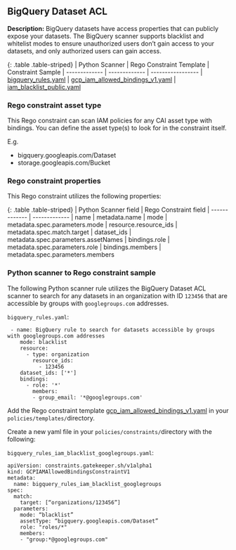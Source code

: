 ## BigQuery Dataset ACL

**Description:** BigQuery datasets have access properties that can publicly 
expose your datasets. The BigQuery scanner supports blacklist and whitelist 
modes to ensure unauthorized users don’t gain access to your datasets, and only 
authorized users can gain access.

{: .table .table-striped}
| Python Scanner | Rego Constraint Template | Constraint Sample
| ------------- | ------------- | -----------------
| [bigquery_rules.yaml](https://github.com/forseti-security/terraform-google-forseti/blob/master/modules/rules/templates/rules/bigquery_rules.yaml) | [gcp_iam_allowed_bindings_v1.yaml](https://github.com/forseti-security/policy-library/blob/master/policies/templates/gcp_iam_allowed_bindings_v1.yaml) | [iam_blacklist_public.yaml](https://github.com/forseti-security/policy-library/blob/master/samples/iam_blacklist_public.yaml)

### Rego constraint asset type

This Rego constraint can scan IAM policies for any CAI asset type with bindings. 
You can define the asset type(s) to look for in the constraint itself.

E.g.
- bigquery.googleapis.com/Dataset
- storage.googleapis.com/Bucket

### Rego constraint properties

This Rego constraint utilizes the following properties:

{: .table .table-striped}
| Python Scanner field | Rego Constraint field
| ------------- | -------------
| name | metadata.name
| mode | metadata.spec.parameters.mode
| resource.resource_ids | metadata.spec.match.target
| dataset_ids | metadata.spec.parameters.assetNames
| bindings.role | metadata.spec.parameters.role
| bindings.members | metadata.spec.parameters.members

### Python scanner to Rego constraint sample

The following Python scanner rule utilizes the BigQuery Dataset ACL scanner to 
search for any datasets in an organization with ID `123456` that are accessible 
by groups with `googlegroups.com` addresses.

`bigquery_rules.yaml`:
```
 - name: BigQuery rule to search for datasets accessible by groups with googlegroups.com addresses
    mode: blacklist
    resource:
      - type: organization
        resource_ids:
          - 123456
    dataset_ids: ['*']
    bindings:
      - role: '*'
        members:
        - group_email: '*@googlegroups.com'

```

Add the Rego constraint template 
[gcp_iam_allowed_bindings_v1.yaml](https://github.com/forseti-security/policy-library/blob/master/policies/templates/gcp_iam_allowed_bindings_v1.yaml) 
in your `policies/templates/`directory.

Create a new yaml file in your `policies/constraints/`directory with the following:

`bigquery_rules_iam_blacklist_googlegroups.yaml`:
```
apiVersion: constraints.gatekeeper.sh/v1alpha1
kind: GCPIAMAllowedBindingsConstraintV1
metadata:
  name: bigquery_rules_iam_blacklist_googlegroups
spec:
  match:
    target: [“organizations/123456”]
  parameters:
    mode: “blacklist”
    assetType: “bigquery.googleapis.com/Dataset”
    role: "roles/*"
    members:
    - "group:*@googlegroups.com"
```
